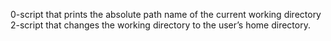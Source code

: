 0-script that prints the absolute path name of the current working directory
2-script that changes the working directory to the user’s home directory.

